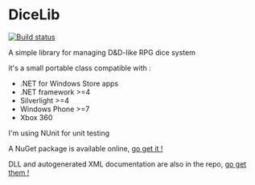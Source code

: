 DiceLib
=======

[![Build status](https://ci.appveyor.com/api/projects/status/0jodoy1emslt3tii/branch/master?svg=true)](https://ci.appveyor.com/project/FrancoisBard/dicelib/branch/master)

A simple library for managing D&amp;D-like RPG dice system

it's a small portable class compatible with :
* .NET for Windows Store apps
* .NET framework >=4
* Silverlight >=4
* Windows Phone >=7
* Xbox 360

I'm using NUnit for unit testing


A NuGet package is available online, [go get it !](https://www.nuget.org/packages/DiceLib/)

DLL and autogenerated XML documentation are also in the repo, [go get them !](../master/DiceLib/bin/Release)
